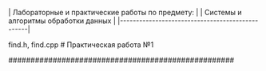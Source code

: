 | Лабораторные и практические работы по предмету: |
|       Системы и алгоритмы обработки данных      |
|-------------------------------------------------|

find.h, find.cpp # Практическая работа №1

###################################################
